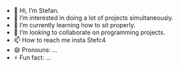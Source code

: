 - 👋 Hi, I’m Stefan.
- 👀 I’m interested in doing a lot of projects simultaneously.
- 🌱 I’m currently learning how to sit properly.
- 💞️ I’m looking to collaborate on programming projects.
- 📫 How to reach me insta Stefc4
- 😄 Pronouns: ...
- ⚡ Fun fact: ...

<!---
RedStef/RedStef is a ✨ special ✨ repository because its `README.md` (this file) appears on your GitHub profile.
You can click the Preview link to take a look at your changes.
--->
